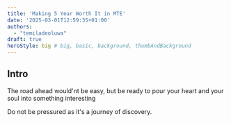 ```yaml
---
title: 'Making 5 Year Worth It in MTE'
date: '2025-03-01T12:59:35+01:00'
authors:
  - "temiladeoluwa"
draft: true
heroStyle: big # big, basic, background, thumbAndBackground
---
```


## Intro

The road ahead would'nt be easy, but be ready to pour your heart and your soul into something interesting

Do not be pressured as it's a journey of discovery.
